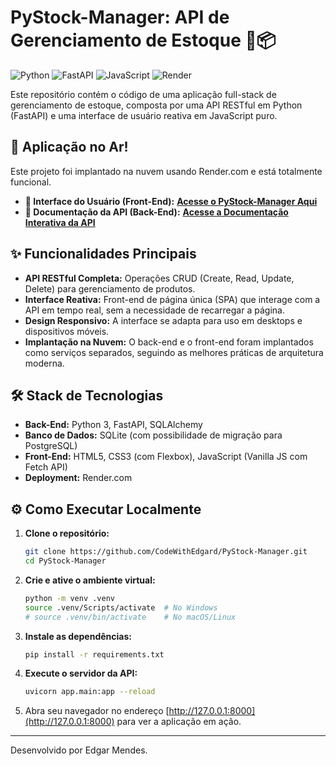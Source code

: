 # PyStock-Manager: API de Gerenciamento de Estoque 🐍📦

![Python](https://img.shields.io/badge/Python-3776AB?style=for-the-badge&logo=python&logoColor=white)
![FastAPI](https://img.shields.io/badge/FastAPI-005571?style=for-the-badge&logo=fastapi)
![JavaScript](https://img.shields.io/badge/JavaScript-F7DF1E?style=for-the-badge&logo=javascript&logoColor=black)
![Render](https://img.shields.io/badge/Render-46E3B7?style=for-the-badge&logo=render)

Este repositório contém o código de uma aplicação full-stack de gerenciamento de estoque, composta por uma API RESTful em Python (FastAPI) e uma interface de usuário reativa em JavaScript puro.

## 🚀 Aplicação no Ar!

Este projeto foi implantado na nuvem usando Render.com e está totalmente funcional.

*   **🔗 Interface do Usuário (Front-End):** **[Acesse o PyStock-Manager Aqui](https://pystock-manager-api.onrender.com)**
*   **🔗 Documentação da API (Back-End):** **[Acesse a Documentação Interativa da API](https://pystock-manager-api.onrender.com/docs)**

## ✨ Funcionalidades Principais

*   **API RESTful Completa:** Operações CRUD (Create, Read, Update, Delete) para gerenciamento de produtos.
*   **Interface Reativa:** Front-end de página única (SPA) que interage com a API em tempo real, sem a necessidade de recarregar a página.
*   **Design Responsivo:** A interface se adapta para uso em desktops e dispositivos móveis.
*   **Implantação na Nuvem:** O back-end e o front-end foram implantados como serviços separados, seguindo as melhores práticas de arquitetura moderna.

## 🛠️ Stack de Tecnologias

*   **Back-End:** Python 3, FastAPI, SQLAlchemy
*   **Banco de Dados:** SQLite (com possibilidade de migração para PostgreSQL)
*   **Front-End:** HTML5, CSS3 (com Flexbox), JavaScript (Vanilla JS com Fetch API)
*   **Deployment:** Render.com

## ⚙️ Como Executar Localmente

1.  **Clone o repositório:**
    ```bash
    git clone https://github.com/CodeWithEdgard/PyStock-Manager.git
    cd PyStock-Manager
    ```
2.  **Crie e ative o ambiente virtual:**
    ```bash
    python -m venv .venv
    source .venv/Scripts/activate  # No Windows
    # source .venv/bin/activate    # No macOS/Linux
    ```
3.  **Instale as dependências:**
    ```bash
    pip install -r requirements.txt
    ```
4.  **Execute o servidor da API:**
    ```bash
    uvicorn app.main:app --reload
    ```
5.  Abra seu navegador no endereço [http://127.0.0.1:8000](http://127.0.0.1:8000) para ver a aplicação em ação.

---
Desenvolvido por Edgar Mendes.
